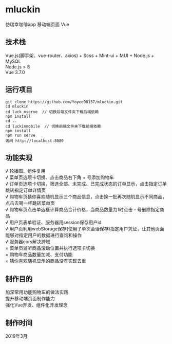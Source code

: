 # mluckin
仿瑞幸咖啡app 移动端页面 Vue
## 技术栈
Vue.js(脚手架、vue-router、axios) + Scss + Mint-ui + MUI + Node.js + MySQL<br>
Node.js > 8<br>
Vue 3.7.0
## 运行项目
    git clone https://github.com/Yoyeo98137/mluckin.git
    cd mluckin
    cd luck_mserve  // 切换后端文件夹下载后端依赖
    npm install
    cd ..
    cd luckinmobile  // 切换前端文件夹下载前端依赖
    npm install
    npm run serve
    访问 http://localhost:8080
## 功能实现
√ 轮播图、组件复用<br>
√ 菜单页选项卡切换、点击商品右下角 + 号添加购物车<br>
√ 订单页选项卡切换，筛选全部、未完成、已完成状态的订单显示，点击指定订单跳转指定订单详情页<br>
√ 购物车页猜你喜欢随机显示三个商品信息，点击换一批再次随机显示不同商品，点击去喝一杯跳转菜单页<br>
√ 购物车页点击单选框计算商品合计价格，当商品数量为1时点击 - 号删除指定商品<br>
√ 用户页表单验证、服务器用session保存用户id<br>
√ 用户页利用webStorage保存(使用了单次会话保存)指定用户凭证，让其他页面能够对指定用户的数据进行查询和操作<br>
√ 服务器cors解决跨域<br>
× 菜单页监听商品滚动位置并执行选项卡切换<br>
× 购物车商品数量加减、支付功能<br>
× 猜你喜欢随机显示的商品没有实现去重
## 制作目的
加深常用功能购物车的做法实践<br>
提升移动端页面制作能力<br>
强化Vue开发、组件化开发理念
## 制作时间
2019年3月

